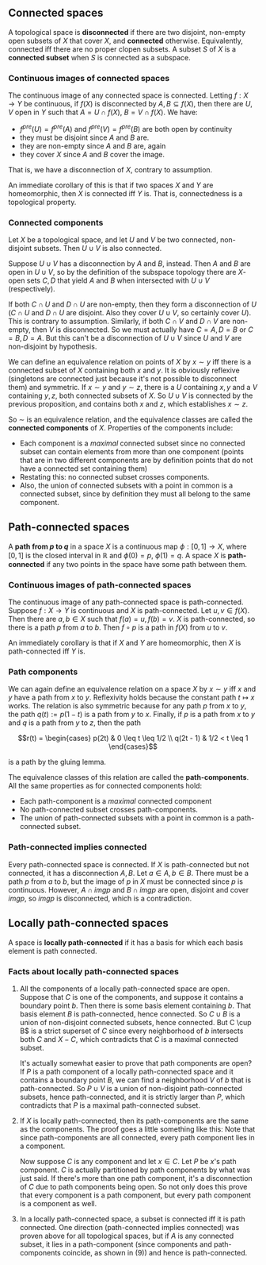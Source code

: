 ## Connected spaces

A topological space is **disconnected** if there are two disjoint, non-empty open subsets of $X$ that cover $X$, and **connected** otherwise. Equivalently, connected iff there are no proper clopen subsets. A subset $S$ of $X$ is a **connected subset** when $S$ is connected as a subspace.

### Continuous images of connected spaces

The continuous image of any connected space is connected. Letting $f: X \to Y$ be continuous, if $f(X)$ is disconnected by $A, B \subseteq f(X)$, then there are $U, V$ open in $Y$ such that $A = U \cap f(X)$, $B = V \cap f(X)$. We have:

 - $f^{pre}(U) = f^{pre}(A)$ and $f^{pre}(V) = f^{pre}(B)$ are both open by continuity
 - they must be disjoint since $A$ and $B$ are.
 - they are non-empty since $A$ and $B$ are, again
 - they cover $X$ since $A$ and $B$ cover the image.

That is, we have a disconnection of $X$, contrary to assumption.

An immediate corollary of this is that if two spaces $X$ and $Y$ are homeomorphic, then $X$ is connected iff $Y$ is. That is, connectedness is a topological property.

### Connected components

Let $X$ be a topological space, and let $U$ and $V$ be two connected, non-disjoint subsets. Then $U \cup V$ is also connected.

Suppose $U \cup V$ has a disconnection by $A$ and $B$, instead. Then $A$ and $B$ are open in $U \cup V$, so by the definition of the subspace topology there are $X$-open sets $C, D$ that yield $A$ and $B$ when intersected with $U \cup V$ (respectively).

If both $C \cap U$ and $D \cap U$ are non-empty, then they form a disconnection of $U$ ($C \cap U$ and $D \cap U$ are disjoint. Also they cover $U \cup V$, so certainly cover $U$). This is contrary to assumption. Similarly, if both $C \cap V$ and $D \cap V$ are non-empty, then $V$ is disconnected. So we must actually have $C = A, D = B$ or $C = B, D = A$. But this can't be a disconnection of $U \cup V$ since $U$ and $V$ are non-disjoint by hypothesis.

We can define an equivalence relation on points of $X$ by $x \sim y$ iff there is a connected subset of $X$ containing both $x$ and $y$. It is obviously reflexive (singletons are connected just because it's not possible to disconnect them) and symmetric. If $x \sim y$ and $y \sim z$, there is a $U$ containing $x, y$ and a $V$ containing $y, z$, both connected subsets of $X$. So $U \cup V$ is connected by the previous proposition, and contains both $x$ and $z$, which establishes $x \sim z$.

So $\sim$ is an equivalence relation, and the equivalence classes are called the **connected components** of $X$. Properties of the components include:

 - Each component is a *maximal* connected subset since no connected subset can contain elements from more than one component (points that are in two different components are by definition points that do not have a connected set containing them)
 - Restating this: no connected subset crosses components.
 - Also, the union of connected subsets with a point in common is a connected subset, since by definition they must all belong to the same component.

## Path-connected spaces

A **path from $p$ to $q$** in a space $X$ is a continuous map $\phi: [0, 1] \to X$, where $[0, 1]$ is the closed interval in $\mathbb{R}$ and $\phi(0) = p$, $\phi(1) = q$. A space $X$ is **path-connected** if any two points in the space have some path between them.

### Continuous images of path-connected spaces

The continuous image of any path-connected space is path-connected. Suppose $f: X \to Y$ is continuous and $X$ is path-connected. Let $u, v \in f(X)$. Then there are $a, b \in X$ such that $f(a) = u, f(b) = v$. $X$ is path-connected, so there is a path $p$ from $a$ to $b$. Then $f \circ p$ is a path in $f(X)$ from $u$ to $v$.

An immediately corollary is that if $X$ and $Y$ are homeomorphic, then $X$ is path-connected iff $Y$ is.

### Path components

We can again define an equivalence relation on a space $X$ by $x \sim y$ iff $x$ and $y$ have a path from $x$ to $y$. Reflexivity holds because the constant path $t \mapsto x$ works. The relation is also symmetric because for any path $p$ from $x$ to $y$, the path $q(t) := p(1-t)$ is a path from $y$ to $x$. Finally, if $p$ is a path from $x$ to $y$ and $q$ is a path from $y$ to $z$, then the path

$$r(t) = \begin{cases}
    p(2t) & 0 \leq t \leq 1/2 \\
    q(2t - 1) & 1/2 < t \leq 1
\end{cases}$$

is a path by the gluing lemma.

The equivalence classes of this relation are called the **path-components**. All the same properties as for connected components hold:

 - Each path-component is a *maximal* connected component
 - No path-connected subset crosses path-components.
 - The union of path-connected subsets with a point in common is a path-connected subset.


### Path-connected implies connected

Every path-connected space is connected. If $X$ is path-connected but not connected, it has a disconnection $A, B$. Let $a \in A, b \in B$. There must be a path $p$ from $a$ to $b$, but the image of $p$ in $X$ must be connected since $p$ is continuous. However, $A \cap img p$ and $B \cap img p$ are open, disjoint and cover $img p$, so $img p$ is disconnected, which is a contradiction.

## Locally path-connected spaces

A space is **locally path-connected** if it has a basis for which each basis element is path connected.

### Facts about locally path-connected spaces

1. All the components of a locally path-connected space are open. Suppose that $C$ is one of the components, and suppose it contains a boundary point $b$. Then there is some basis element containing $b$. That basis element $B$ is path-connected, hence connected. So $C \cup B$ is a union of non-disjoint connected subsets, hence connected. But C \cup B$ is a strict superset of $C$ since every neighborhood of $b$ intersects both $C$ and $X - C$, which contradicts that $C$ is a maximal connected subset.

    It's actually somewhat easier to prove that path components are open? If $P$ is a path component of a locally path-connected space and it contains a boundary point $B$, we can find a neighborhood $V$ of $b$ that is path-connected. So $P \cup V$ is a union of non-disjoint path-connected subsets, hence path-connected, and it is strictly larger than $P$, which contradicts that $P$ is a maximal path-connected subset.

2. If $X$ is locally path-connected, then its path-components are the same as the components. The proof goes a little something like this: Note that since path-components are all connected, every path component lies in a component.

    Now suppose $C$ is any component and let $x \in C$. Let $P$ be $x$'s  path component. $C$ is actually partitioned by path components by what was just said. If there's more than one path component, it's a disconnection of $C$ due to path components being open. So not only does this prove that every component is a path component, but every path component is a component as well.

3. In a locally path-connected space, a subset is connected iff it is path connected. One direction (path-connected implies connected) was proven above for all topological spaces, but if $A$ is any connected subset, it lies in a path-component (since components and path-components coincide, as shown in (9)) and hence is path-connected.
